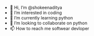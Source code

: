 - 👋 Hi, I’m @shokeenaditya
- 👀 I’m interested in coding
- 🌱 I’m currently learning python
- 💞️ I’m looking to collaborate on python
- 📫 How to reach me softwear devloper

<!---
shokeenaditya/shokeenaditya is a ✨ special ✨ repository because its `README.md` (this file) appears on your GitHub profile.
You can click the Preview link to take a look at your changes.
--->

